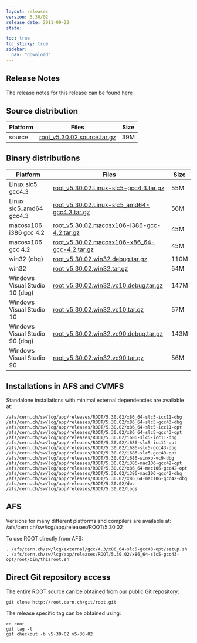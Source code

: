 ```yaml
---
layout: releases
version: 5.30/02
release_date: 2011-09-22
state:

toc: true
toc_sticky: true
sidebar:
  nav: "download"
---
```



## Release Notes

The release notes for this release can be found [here](https://root.cern.ch/root/html530/notes/release-notes.html#patch-releases)

## Source distribution

| Platform       | Files | Size |
|-----------|-------|-----|
| source | [root_v5.30.02.source.tar.gz](https://root.cern.ch/download/root_v5.30.02.source.tar.gz) |  39M |


## Binary distributions

| Platform       | Files | Size |
|-----------|-------|-----|
| Linux slc5 gcc4.3 | [root_v5.30.02.Linux-slc5-gcc4.3.tar.gz](https://root.cern.ch/download/root_v5.30.02.Linux-slc5-gcc4.3.tar.gz) |  55M |
| Linux slc5_amd64 gcc4.3 | [root_v5.30.02.Linux-slc5_amd64-gcc4.3.tar.gz](https://root.cern.ch/download/root_v5.30.02.Linux-slc5_amd64-gcc4.3.tar.gz) |  56M |
| macosx106 i386 gcc 4.2 | [root_v5.30.02.macosx106-i386-gcc-4.2.tar.gz](https://root.cern.ch/download/root_v5.30.02.macosx106-i386-gcc-4.2.tar.gz) |  45M |
| macosx106 gcc 4.2 | [root_v5.30.02.macosx106-x86_64-gcc-4.2.tar.gz](https://root.cern.ch/download/root_v5.30.02.macosx106-x86_64-gcc-4.2.tar.gz) |  45M |
| win32 (dbg) | [root_v5.30.02.win32.debug.tar.gz](https://root.cern.ch/download/root_v5.30.02.win32.debug.tar.gz) | 110M |
| win32 | [root_v5.30.02.win32.tar.gz](https://root.cern.ch/download/root_v5.30.02.win32.tar.gz) |  54M |
| Windows Visual Studio 10 (dbg) | [root_v5.30.02.win32.vc10.debug.tar.gz](https://root.cern.ch/download/root_v5.30.02.win32.vc10.debug.tar.gz) | 147M |
| Windows Visual Studio 10 | [root_v5.30.02.win32.vc10.tar.gz](https://root.cern.ch/download/root_v5.30.02.win32.vc10.tar.gz) |  57M |
| Windows Visual Studio 90 (dbg) | [root_v5.30.02.win32.vc90.debug.tar.gz](https://root.cern.ch/download/root_v5.30.02.win32.vc90.debug.tar.gz) | 143M |
| Windows Visual Studio 90 | [root_v5.30.02.win32.vc90.tar.gz](https://root.cern.ch/download/root_v5.30.02.win32.vc90.tar.gz) |  56M |



## Installations in AFS and CVMFS
Standalone installations with minimal external dependencies are available at:
~~~
/afs/cern.ch/sw/lcg/app/releases/ROOT/5.30.02/x86_64-slc5-icc11-dbg
/afs/cern.ch/sw/lcg/app/releases/ROOT/5.30.02/x86_64-slc5-gcc43-dbg
/afs/cern.ch/sw/lcg/app/releases/ROOT/5.30.02/x86_64-slc5-icc11-opt
/afs/cern.ch/sw/lcg/app/releases/ROOT/5.30.02/x86_64-slc5-gcc43-opt
/afs/cern.ch/sw/lcg/app/releases/ROOT/5.30.02/i686-slc5-icc11-dbg
/afs/cern.ch/sw/lcg/app/releases/ROOT/5.30.02/i686-slc5-icc11-opt
/afs/cern.ch/sw/lcg/app/releases/ROOT/5.30.02/i686-slc5-gcc43-dbg
/afs/cern.ch/sw/lcg/app/releases/ROOT/5.30.02/i686-slc5-gcc43-opt
/afs/cern.ch/sw/lcg/app/releases/ROOT/5.30.02/i686-winxp-vc9-dbg
/afs/cern.ch/sw/lcg/app/releases/ROOT/5.30.02/i386-mac106-gcc42-opt
/afs/cern.ch/sw/lcg/app/releases/ROOT/5.30.02/x86_64-mac106-gcc42-opt
/afs/cern.ch/sw/lcg/app/releases/ROOT/5.30.02/i386-mac106-gcc42-dbg
/afs/cern.ch/sw/lcg/app/releases/ROOT/5.30.02/x86_64-mac106-gcc42-dbg
/afs/cern.ch/sw/lcg/app/releases/ROOT/5.30.02/doc
/afs/cern.ch/sw/lcg/app/releases/ROOT/5.30.02/logs
~~~

## AFS
Versions for many different platforms and compilers are available at:
/afs/cern.ch/sw/lcg/app/releases/ROOT/5.30.02

To use ROOT directly from AFS:
~~~
. /afs/cern.ch/sw/lcg/external/gcc/4.3/x86_64-slc5-gcc43-opt/setup.sh
. /afs/cern.ch/sw/lcg/app/releases/ROOT/5.30.02/x86_64-slc5-gcc43-opt/root/bin/thisroot.sh
~~~

## Direct Git repository access
The entire ROOT source can be obtained from our public Git repository:

~~~
git clone http://root.cern.ch/git/root.git
~~~
The release specific tag can be obtained using:
~~~
cd root
git tag -l
git checkout -b v5-30-02 v5-30-02
~~~
